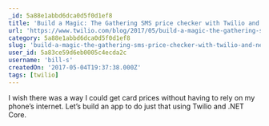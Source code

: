 ```yaml
---
_id: 5a88e1abbd6dca0d5f0d1ef8
title: 'Build a Magic: The Gathering SMS price checker with Twilio and .NET Core'
url: 'https://www.twilio.com/blog/2017/05/build-a-magic-the-gathering-sms-price-checker-with-twilio-and-net-core.html'
category: 5a88e1abbd6dca0d5f0d1ef8
slug: 'build-a-magic-the-gathering-sms-price-checker-with-twilio-and-net-core'
user_id: 5a83ce59d6eb0005c4ecda2c
username: 'bill-s'
createdOn: '2017-05-04T19:37:38.000Z'
tags: [twilio]
---
```


I wish there was a way I could get card prices without having to rely on my phone’s internet. Let’s build an app to do just that using Twilio and .NET Core.
